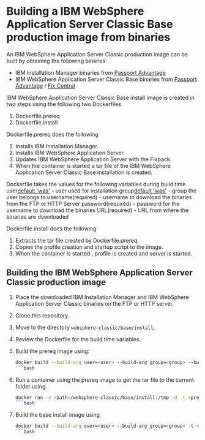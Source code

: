 # Building a IBM WebSphere Application Server Classic Base production image from binaries

An IBM WebSphere Application Server Classic production image can be built by obtaining the following binaries:
* IBM Installation Manager binaries from [Passport Advantage](http://www-01.ibm.com/software/passportadvantage/pao_customer.html)
* IBM WebSphere Application Server Classic Base binaries from [Passport Advantage](http://www-01.ibm.com/software/passportadvantage/pao_customer.html) / [Fix Central](http://www-933.ibm.com/support/fixcentral/)

IBM WebSphere Application Server Classic Base install image is created in two steps using the following two Dockerfiles
1. Dockerfile.prereq
2. Dockerfile.install

Dockerfile.prereq does the following 
1. Installs IBM Installation Manager.
2. Installs IBM WebSphere Application Server. 
3. Updates IBM WebSphere Application Server with the Fixpack.
4. When the container is started a tar file of the IBM WebSphere Application Server Classic Base installation is created.

Dockerfile takes the values for the following variables during build time 
user[default 'was'](optional) - user used for installation
group[default 'was'](optional) - group the user belongs to
username(required) - username to download the binaries from the FTP or HTTP Server
password(required) - password for the username to download the binaries
URL(required) - URL from where the binaries are downloaded

Dockerfile.install does the following                                                                                                           
1. Extracts the tar file created by Dockerfile.prereq.
2. Copies the profile creation and startup script to the image.
3. When the container is started , profile is created and server is started.

## Building the IBM WebSphere Application Server Classic production image

1. Place the downloaded IBM Installation Manager and IBM WebSphere Application Server Classic binaries on the FTP or HTTP server.
2. Clone this repository.
3. Move to the directory `websphere-classic/base/install`.
4. Review the Dockerfile for the build time variables.
5. Build the prereq image using:

    ```bash
    docker build --build-arg user=<user> --build-arg group=<group> --build-arg username=<user-name> --build-arg password=<password> --build-arg URL=<URL> -t <prereq-image-name> -f Dockerfile.prereq .
    ```bash

6. Run a container using the prereq image to get the tar file to the current folder using

    ```bash
    docker run -v <path>/websphere-classic/base/install:/tmp -d -t <prereq-image-name>
    ```bash

7. Build the base install image using       

    ```bash
    docker build --build-arg user=<user> --build-arg group=<group> -t <install-image-name> -f Dockerfile.install .
    ```bash


